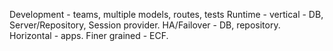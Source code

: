 Development - teams, multiple models, routes, tests
Runtime - vertical - DB, Server/Repository, Session provider. HA/Failover - DB, repository. Horizontal -  apps. Finer grained - ECF.